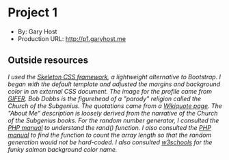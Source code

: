 # Project 1
+ By: Gary Host
+ Production URL: <http://p1.garyhost.me>

## Outside resources
*I used the [Skeleton CSS framework](http://getskeleton.com/), a lightweight alternative to Bootstrap. I began with the default template and adjusted the margins and background color in an external CSS document. The image for the profile came from [GIFER](https://gifer.com/en/Mx3y). Bob Dobbs is the figurehead of a "parody" religion called the Church of the Subgenius. The quotations came from a [Wikiquote page](https://en.wikiquote.org/wiki/J._R._%22Bob%22_Dobbs). The "About Me" description is loosely derived from the narrative of the Church of the Subgenius books. For the random number generator, I consulted the [PHP manual](http://php.net/manual/en/function.rand.php) to understand the rand() function. I also consulted the [PHP manual](http://php.net/manual/en/function.count.php) to find the function to count the array length so that the random generation would not be hard-coded. I also consulted [w3schools](https://www.w3schools.com/colors/colors_names.asp) for the funky salmon background color name.*

